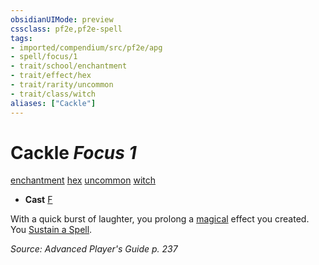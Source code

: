 ```yaml
---
obsidianUIMode: preview
cssclass: pf2e,pf2e-spell
tags:
- imported/compendium/src/pf2e/apg
- spell/focus/1
- trait/school/enchantment
- trait/effect/hex
- trait/rarity/uncommon
- trait/class/witch
aliases: ["Cackle"]
---
```

# Cackle *Focus 1*   
[enchantment](enchantment.md)  [hex](hex-apg.md)  [uncommon](uncommon.md)  [witch](rules/traits/witch-apg.md)  

- **Cast** [F](chapter-9-playing-the-game.md#Actions "Free Action") 

With a quick burst of laughter, you prolong a [magical](magical.md) effect you created. You [Sustain a Spell](sustain-a-spell.md).

*Source: Advanced Player's Guide p. 237*